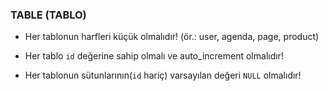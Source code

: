 ### TABLE (TABLO)

- Her tablonun harfleri küçük olmalıdır! (ör.: user, agenda, page, product)

- Her tablo `id` değerine sahip olmalı ve auto_increment olmalıdır!

- Her tablonun sütunlarının(`id` hariç) varsayılan değeri `NULL` olmalıdır!
